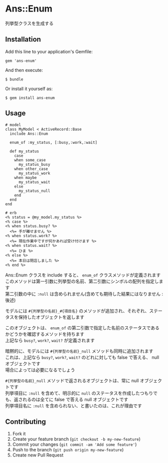 # Ans::Enum

列挙型クラスを生成する

## Installation

Add this line to your application's Gemfile:

    gem 'ans-enum'

And then execute:

    $ bundle

Or install it yourself as:

    $ gem install ans-enum

## Usage

    # model
    class MyModel < ActiveRecord::Base
      include Ans::Enum

      enum_of :my_status, [:busy,:work,:wait]

      def my_status
        case
        when some_case
          my_status_busy
        when other_case
          my_status_work
        when maybe
          my_status_wait
        else
          my_status_null
        end
      end
    end

    # erb
    <% status = @my_model.my_status %>
    <% case %>
    <% when status.busy? %>
      <%= 手が離せません %>
    <% when status.work? %>
      <%= 現在作業中ですが何かあれば受け付けます %>
    <% when status.wait? %>
      <%= ひま %>
    <% else %>
      <%= 本日は閉店しました %>
    <% end %>

Ans::Enum クラスを include すると、 `enum_of` クラスメソッドが定義されます  
このメソッドは第一引数に列挙型の名前、第二引数にシンボルの配列を指定します  
第二引数の中に `:null` は含められません(含めても期待した結果にはなりません : 後述)

モデルには `#{列挙型の名前}_#{項目名}` のメソッドが追加され、それぞれ、ステータスを保持したオブジェクトを返します

このオブジェクトは、 `enum_of` の第二引数で指定した名前のステータスであるかどうかを確認するメソッドを持ちます  
上記なら `busy?`, `work?`, `wait?` が定義されます

暗黙的に、モデルには `#{列挙型の名前}_null` メソッドも同時に追加されます  
これは、上記なら `busy?`, `work?`, `wait?` のどれに対しても false で答える、 null オブジェクトです  
場合によっては必要になるでしょう

`#{列挙型の名前}_null` メソッドで返されるオブジェクトは、常に null オブジェクトです  
列挙項目に `:null` を含めて、明示的に `null` のステータスを作成したつもりでも、返されるのは全てに false で答える null オブジェクトです  
列挙項目名に `:null` を含められない、と書いたのは、これが理由です

## Contributing

1. Fork it
2. Create your feature branch (`git checkout -b my-new-feature`)
3. Commit your changes (`git commit -am 'Add some feature'`)
4. Push to the branch (`git push origin my-new-feature`)
5. Create new Pull Request
